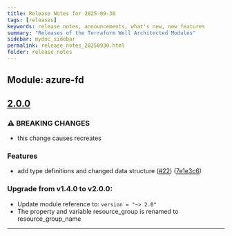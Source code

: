 ```yaml
---
title: Release Notes for 2025-09-30
tags: [releases]
keywords: release notes, announcements, what's new, new features
summary: "Releases of the Terraform Well Architected Modules"
sidebar: mydoc_sidebar
permalink: release_notes_20250930.html
folder: release_notes
---
```


## Module: azure-fd
## [2.0.0](https://github.com/CloudNationHQ/terraform-azure-fd/releases/tag/v2.0.0)


### ⚠ BREAKING CHANGES

* this change causes recreates

### Features

* add type definitions and changed data structure ([#22](https://github.com/CloudNationHQ/terraform-azure-fd/issues/22)) ([7e1e3c6](https://github.com/CloudNationHQ/terraform-azure-fd/commit/7e1e3c6e0e32729c20361168b5c588b120146f6a))

### Upgrade from v1.4.0 to v2.0.0:

- Update module reference to: `version = "~> 2.0"`
- The property and variable resource_group is renamed to resource_group_name

---

